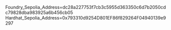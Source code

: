 Foundry_Sepolia_Address=dc28a227753f7cb3c5955d363350c6d7b2050cdc79828dba983925a6b456cb05
Hardhat_Sepolia_Address=0x793310d9254D801EF86f829264F04940139e9297